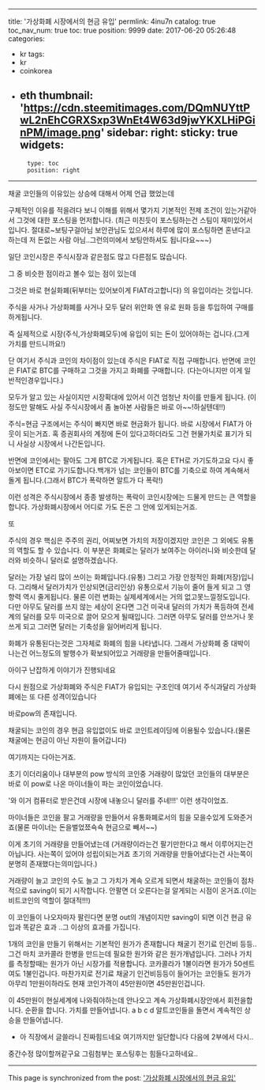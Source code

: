 
---
title: '가상화폐 시장에서의 현금 유입'
permlink: 4inu7n
catalog: true
toc_nav_num: true
toc: true
position: 9999
date: 2017-06-20 05:26:48
categories:
- kr
tags:
- kr
- coinkorea
- eth
thumbnail: 'https://cdn.steemitimages.com/DQmNUYttPwL2nEhCGRXSxp3WnEt4W63d9jwYKXLHiPGinPM/image.png'
sidebar:
    right:
        sticky: true
widgets:
    -
        type: toc
        position: right
---


채굴 코인들의 이유있는 상승에 대해서 어제 언급 했었는데

구체적인 이유를 적을려다 보니 이해를 위해서 몇가지 기본적인 전제 조건이 있는거같아서 그것에 대한 포스팅을 먼저합니다.
(최근 미친듯이 포스팅하는건 스팀이 재미있어서 입니다. 절대로~보팅구걸아님 보안관님도 있으셔서 하루에 많이 포스팅하면 혼낸다고하는데 저 돈없는 사람 아님..그런의미에서 보팅안하셔도 됩니다요~~~)

일단 코인시장은 주식시장과 같은점도 많고 다른점도 많습니다.

그 중 비슷한 점이라고 볼수 있는 점이 있는데 

그것은 바로 현실화폐(뒤부터는 있어보이게 FIAT라고합니다) 의 유입이라는 것입니다.

주식을 사거나 가상화폐를 사거나 모두 달러 위안화 엔 유로 원화 등을 투입하여 구매를 하게됩니다.

즉 실제적으로 시장(주식,가상화폐모두)에 유입이 되는 돈이 있어야하는 겁니다.(그게 가치를 만드니까요!) 

단 여기서 주식과 코인의 차이점이 있는데 주식은 FIAT로 직접 구매합니다. 반면에 코인은 FIAT로 BTC를 구매하고 그것을 가지고 화폐를 구매합니다. (다는아니지만 이게 일반적인경우입니다.)

모두가 알고 있는 사실이지만 시장확대에 있어서 이건 엄청난 차이를 만들게 됩니다.
(이정도만 말해도 사실 주식시장에서 좀 놀아본 사람들은 바로 아~~!하실텐데!!)

주식=현금 구조에서는 주식이 빠지면 바로 현금화가 됩니다. 바로 시장에서 FIAT가 아웃이 되는거죠. 혹 증권회사의 계정에 돈이 있다고하더라도 그건 현물가치로 표기가 되니 사실상 시장에서 나간돈입니다.

반면에 코인에서는 팔아도 그게 BTC로 가게됩니다. 혹은 ETH로 가기도하고요 다시 좋아보이면 ETC로 가기도합니다.백개가 넘는 코인들이 BTC를 기축으로 하여 계속해서 돌게 됩니다.(그래서 BTC가 폭락하면 알트가 다 폭락!)


이런 성격은 주식시장에서 종종 발생하는 폭락이 코인시장에는 드물게 만드는 큰 역할을 합니다. 가상화폐시장에서 어디로 가도 돈은 그 안에 있게되는거죠.

또

주식의 경우  핵심은 주주의 권리, 어찌보면 가치의 저장이겠지만 코인은 그 외에도 유통의 역할도 할 수 있습니다. 이 부분은 화폐로는 달러가 보여주는 아이러니와 비슷한데 달러와 비슷하니 달러로 설명하겠습니다.

달러는 가장 널리 많이 쓰이는 화폐입니다.(유통) 그리고 가장 안정적인 화폐(저장)입니다.  그리해서 달러가치가 인상되면(금리인상) 유통으로서 기능이 줄어 들게 되고 그 영향력 역시 줄게됩니다. 물론 이런 변화는 실제세계에서는 거의 없고못느낄정도입니다. 다만 아무도 달러를 쓰지 않는 세상이 온다면 그건 미국내 달러의 가치가 폭등하여 전세계의 달러를 모두 미국으로 끌어 모으게 될때입니다.  그러면 아무도 달러를 안쓰거나 못쓰게 되고 그러면 달러는 기축성을 잃어버리게 됩니다.

화폐가 유통된다는것은 그자체로 화폐의 힘을 나타냅니다. 그래서 가상화폐 중 대박이 나는건 어느정도의 발행수가 확보되어있고 거래량을 만들어줄때입니다.  

아이구 난잡하게 이야기가 진행되네요

다시 원점으로 가상화폐와 주식은 FIAT가 유입되는 구조인데 여기서 주식과달리 가상화폐에는 또 다른 성격이있습니다

바로pow의 존재입니다.

채굴되는 코인의 경우 현금 유입없이도 바로 코인트레이딩에 이용될수 있습니다.(물론 채굴에는 현금이 아닌 자원이 들어갑니다)

여기까지는 다아는거죠.

초기 이더리움이나 대부분의 pow 방식의 코인중 거래량이 많았던 코인들의 대부분은 바로 이 pow로 나온 마이너들이 파는 코인이었습니다.

'와 이거 컴퓨터로 받은건데 시장에 내놓으니 달러를 주네!!!' 이런 생각이었죠. 

마이너들은 코인을 팔고 거래량을 만들어서 유통화폐로서의 힘을 모을수있게 도와준거죠(물론 마이너는 돈을벌었쬬쇽쇽 현금으로 빼서~~)

이게 초기의 거래량을 만들어냈는데 (거래량이라는건 팔기만한다고 해서 이루어지는건 아닙니다. 사는쪽이 있어야 성립이되는거죠 초기의 거래량을 만들어냈다는건 사는쪽이 분명히 존재했다는의미입니다.)

거래량이 늘고 코인의 수도 늘고 그 가치가 계속 오르게 되면서 채굴하는 코인들이 점차적으로 saving이 되기 시작합니다. 안팔면 더 오른다는걸 알게되는 시점이 온거죠.(이는 비트코인의 역할이 절대적!!!)

이 코인들이 나오자마자 팔린다면 분명 out의 개념이지만 saving이 되면 이건 현금 유입과 똑같은 효과 ..그 이상의 효과를 가집니다.

1개의 코인을 만들기 위해서는 기본적인 원가가 존재합니다 채굴기 전기료 인건비 등등..그건 마치 코카콜라 한병을 만드는데 필요한 원가와 같은 원가개념입니다. 그러나 가치를 측정할때는 원가가 아닌 시장가를 적용합니다. 코카콜라가 1불이라면 원가가 50센트여도 1불인겁니다. 마찬가지로 전기료 채굴기 인건비등등이 들어가는 코인들도 원가가 아무리 1만원이하라도 현재 코인가격이 45만원이면 45만원인겁니다.

이 45만원이 현실세계에 나와줘야하는데 안나오고 계속 가상화폐시장안에서 회전을합니다. 순환을 합니다. 가치를 만들어냅니다. a b c d  알트코인들을 돌면서 계속적인 상승을 만들어냅니다.


* 아 직장에서 글쓸라니 진짜힘드네요 여기까지만 일단합니다 다음에 2부에서 다시..

중간수정 많이할꺼같구요 그림첨부는 포스팅후는 힘들다고하네요..

- - -

This page is synchronized from the post: ['가상화폐 시장에서의 현금 유입'](https://steemit.com/@virus707/4inu7n)
